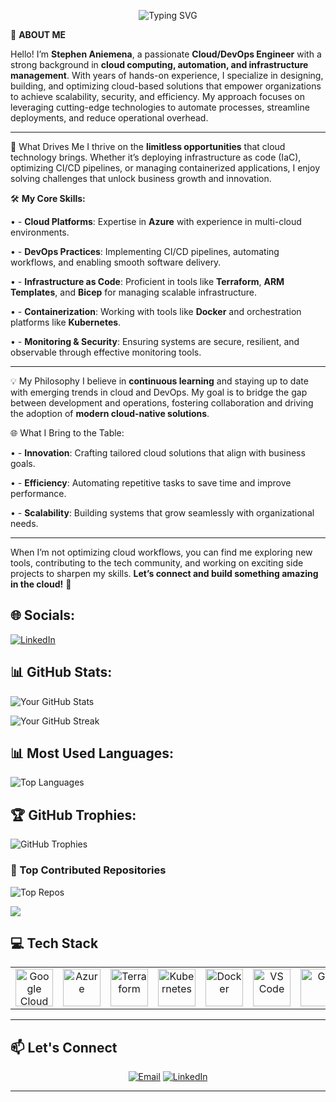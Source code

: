 <!-- Header Section -->
<p align="center">
  <img src="https://readme-typing-svg.demolab.com?font=Fira+Code&size=30&duration=4000&pause=500&center=true&vCenter=true&multiline=true&width=600&height=100&lines=Hello!+I'm+Stephen Aniemena;Cloud Security+%26+DevOps+Engineer" alt="Typing SVG" />
</p>


🌟 **ABOUT ME**

Hello! I’m **Stephen Aniemena**, a passionate **Cloud/DevOps Engineer** with a strong background in **cloud computing, automation, and infrastructure management**.
With years of hands-on experience, I specialize in designing, building, and optimizing cloud-based solutions that empower organizations to achieve scalability, security, and efficiency. My approach focuses on leveraging cutting-edge technologies to automate processes, streamline deployments, and reduce operational overhead.

---

🚀 What Drives Me
I thrive on the **limitless opportunities** that cloud technology brings. Whether it’s deploying infrastructure as code (IaC), optimizing CI/CD pipelines, or managing containerized applications, I enjoy solving challenges that unlock business growth and innovation.

🛠️ **My Core Skills:**

•	- **Cloud Platforms**: Expertise in **Azure** with experience in multi-cloud environments.

•	- **DevOps Practices**: Implementing CI/CD pipelines, automating workflows, and enabling smooth software delivery.

•	- **Infrastructure as Code**: Proficient in tools like **Terraform**, **ARM Templates**, and **Bicep** for managing scalable infrastructure.

•	- **Containerization**: Working with tools like **Docker** and orchestration platforms like **Kubernetes**.

•	- **Monitoring & Security**: Ensuring systems are secure, resilient, and observable through effective monitoring tools.

---

💡 My Philosophy
I believe in **continuous learning** and staying up to date with emerging trends in cloud and DevOps. 
My goal is to bridge the gap between development and operations, fostering collaboration and driving the adoption of **modern cloud-native solutions**.


🌐 What I Bring to the Table:

•	- **Innovation**: Crafting tailored cloud solutions that align with business goals.

•	- **Efficiency**: Automating repetitive tasks to save time and improve performance.

•	- **Scalability**: Building systems that grow seamlessly with organizational needs.

---

When I’m not optimizing cloud workflows, you can find me exploring new tools, contributing to the tech community, and working on exciting side projects to sharpen my skills.
**Let’s connect and build something amazing in the cloud!** 🚀




## 🌐 Socials:
[![LinkedIn](https://img.shields.io/badge/LinkedIn-%230077B5.svg?style=flat&logo=linkedin&logoColor=white)](https://www.linkedin.com/in/stephen-aniemena-699b39313/)


## 📊 GitHub Stats:

![Your GitHub Stats](https://github-readme-stats.vercel.app/api?username=Stgreen24&show_icons=true&theme=dark&count_private=true)

![Your GitHub Streak](https://github-readme-streak-stats.herokuapp.com/?user=Stgreen24&theme=dark&hide_border=false)


## 📊 Most Used Languages:
![Top Languages](https://github-readme-stats.vercel.app/api/top-langs/?username=Stgreen24&layout=compact&theme=dark)

## 🏆 GitHub Trophies:
![GitHub Trophies](https://github-profile-trophy.vercel.app/?username=Stgreen24&theme=darkhub&margin-w=15&margin-h=15)

### 🚀 Top Contributed Repositories
![Top Repos](https://github-readme-stats.vercel.app/api/top-langs/?username=Stgreen24&layout=compact&theme=dark)

![](https://komarev.com/ghpvc/?username=stgreen24&color=blue)






## 💻 Tech Stack
<table align="center">
 <tr>
   <td align="center"><img src="https://cdn.jsdelivr.net/gh/devicons/devicon/icons/googlecloud/googlecloud-original.svg" width="60" alt="Google Cloud"/></td>
   <td align="center"><img src="https://cdn.jsdelivr.net/gh/devicons/devicon/icons/azure/azure-original.svg" width="60" alt="Azure"/></td>
   <td align="center"><img src="https://cdn.jsdelivr.net/gh/devicons/devicon/icons/terraform/terraform-original.svg" width="60" alt="Terraform"/></td>
   <td align="center"><img src="https://cdn.jsdelivr.net/gh/devicons/devicon/icons/kubernetes/kubernetes-plain.svg" width="60" alt="Kubernetes"/></td>
   <td align="center"><img src="https://cdn.jsdelivr.net/gh/devicons/devicon/icons/docker/docker-original.svg" width="60" alt="Docker"/></td>
   <td align="center"><img src="https://cdn.jsdelivr.net/gh/devicons/devicon/icons/vscode/vscode-original.svg" width="60" alt="VS Code"/></td>
   <td align="center"><img src="https://cdn.jsdelivr.net/gh/devicons/devicon/icons/git/git-original.svg" width="60" alt="Git"/></td>
   <td align="center"><img src="https://cdn.jsdelivr.net/gh/devicons/devicon/icons/linux/linux-original.svg" width="60" alt="Linux"/></td>
   <td align="center"><img src="https://img.shields.io/badge/Datadog-632CA6?style=flat&logo=datadog&logoColor=white" alt="Datadog" /></td>
   <td align="center"><img src="https://img.shields.io/badge/Cockpit-005CA9?style=flat&logoColor=white" alt="Cockpit"/></td>
 </tr>
</table>
 
---
## 📫 Let's Connect
<p align="center">
 <a href="mailto:stgreen24@gmail.com"><img src="https://img.shields.io/badge/Email-D14836?logo=gmail&logoColor=white&style=for-the-badge" alt="Email"/></a>
 <a href="(https://www.linkedin.com/in/stephen-aniemena-699b39313/)"><img src="https://img.shields.io/badge/LinkedIn-0077B5?logo=linkedin&logoColor=white&style=for-the-badge" alt="LinkedIn"/></a>
</p>
 
---



<!---
stgreen24/stgreen24 is a ✨ special ✨ repository because its `README.md` (this file) appears on your GitHub profile.
You can click the Preview link to take a look at your changes.
--->
